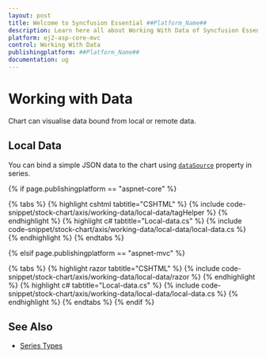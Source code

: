 ```yaml
---
layout: post
title: Welcome to Syncfusion Essential ##Platform_Name##
description: Learn here all about Working With Data of Syncfusion Essential ##Platform_Name## widgets based on HTML5 and jQuery.
platform: ej2-asp-core-mvc
control: Working With Data
publishingplatform: ##Platform_Name##
documentation: ug
---
```



<!-- markdownlint-disable MD036 -->

# Working with Data

Chart can visualise data bound from local or remote data.

## Local Data

You can bind a simple JSON data to the chart using
[`dataSource`](https://help.syncfusion.com/cr/aspnetcore-js2/Syncfusion.EJ2.Charts.StockChartStockChartSeries.html#Syncfusion_EJ2_Charts_StockChartStockChartSeries_DataSource) property in series.

{% if page.publishingplatform == "aspnet-core" %}

{% tabs %}
{% highlight cshtml tabtitle="CSHTML" %}
{% include code-snippet/stock-chart/axis/working-data/local-data/tagHelper %}
{% endhighlight %}
{% highlight c# tabtitle="Local-data.cs" %}
{% include code-snippet/stock-chart/axis/working-data/local-data/local-data.cs %}
{% endhighlight %}
{% endtabs %}

{% elsif page.publishingplatform == "aspnet-mvc" %}

{% tabs %}
{% highlight razor tabtitle="CSHTML" %}
{% include code-snippet/stock-chart/axis/working-data/local-data/razor %}
{% endhighlight %}
{% highlight c# tabtitle="Local-data.cs" %}
{% include code-snippet/stock-chart/axis/working-data/local-data/local-data.cs %}
{% endhighlight %}
{% endtabs %}
{% endif %}



## See Also

* [Series Types](./series-types/)
